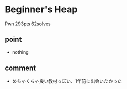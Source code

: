 # Beginner's Heap  
Pwn 293pts 62solves  

## point  
- nothing  

## comment  
- めちゃくちゃ良い教材っぽい、1年前に出会いたかった  

